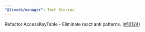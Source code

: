 ```yaml
---
"@linode/manager": Tech Stories
---
```


Refactor AccessKeyTable - Eliminate react anti patterns. ([#10124](https://github.com/linode/manager/pull/10124))
